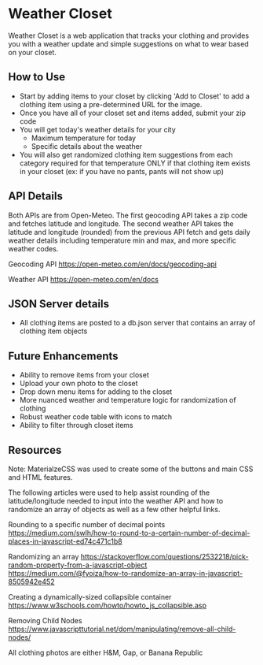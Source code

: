 # Weather Closet

Weather Closet is a web application that tracks your clothing and provides you with a weather update and simple suggestions on what to wear based on your closet.

## How to Use
- Start by adding items to your closet by clicking 'Add to Closet' to add a clothing item using a pre-determined URL for the image.
- Once you have all of your closet set and items added, submit your zip code
- You will get today's weather details for your city
  - Maximum temperature for today
  - Specific details about the weather
- You will also get randomized clothing item suggestions from each category required for that temperature ONLY if that clothing item exists in your closet (ex: if you have no pants, pants will not show up)



## API Details
Both APIs are from Open-Meteo.  The first geocoding API takes a zip code and fetches latitude and longitude. The second weather API takes the latitude and longitude (rounded) from the previous API fetch and gets daily weather details including temperature min and max, and more specific weather codes.

Geocoding API
https://open-meteo.com/en/docs/geocoding-api

Weather API
https://open-meteo.com/en/docs

## JSON Server details
- All clothing items are posted to a db.json server that contains an array of clothing item objects

## Future Enhancements
- Ability to remove items from your closet 
- Upload your own photo to the closet
- Drop down menu items for adding to the closet
- More nuanced weather and temperature logic for randomization of clothing
- Robust weather code table with icons to match
- Ability to filter through closet items

## Resources
Note: MaterialzeCSS was used to create some of the buttons and main CSS and HTML features.

The following articles were used to help assist rounding of the latitude/longitude needed to input into the weather API and how to randomize an array of objects as well as a few other helpful links.

Rounding to a specific number of decimal points
https://medium.com/swlh/how-to-round-to-a-certain-number-of-decimal-places-in-javascript-ed74c471c1b8

Randomizing an array
https://stackoverflow.com/questions/2532218/pick-random-property-from-a-javascript-object
https://medium.com/@fyoiza/how-to-randomize-an-array-in-javascript-8505942e452

Creating a dynamically-sized collapsible container
https://www.w3schools.com/howto/howto_js_collapsible.asp

Removing Child Nodes
https://www.javascripttutorial.net/dom/manipulating/remove-all-child-nodes/

All clothing photos are either H&M, Gap, or Banana Republic

